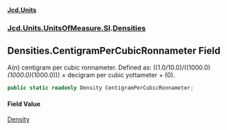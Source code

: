 #### [Jcd.Units](index.md 'index')
### [Jcd.Units.UnitsOfMeasure.SI](Jcd.Units.UnitsOfMeasure.SI.md 'Jcd.Units.UnitsOfMeasure.SI').[Densities](Densities.md 'Jcd.Units.UnitsOfMeasure.SI.Densities')

## Densities.CentigramPerCubicRonnameter Field

A(n) centigram per cubic ronnameter. Defined as: ((1.0/10.0)/((1000.0)*(1000.0)*(1000.0))) × decigram per cubic yottameter + (0).

```csharp
public static readonly Density CentigramPerCubicRonnameter;
```

#### Field Value
[Density](Density.md 'Jcd.Units.UnitTypes.Density')